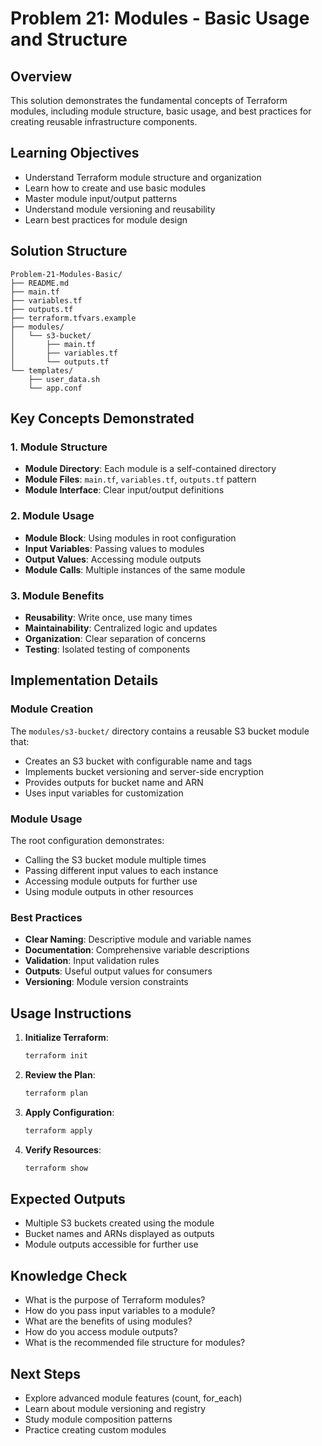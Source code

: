 # Problem 21: Modules - Basic Usage and Structure

## Overview
This solution demonstrates the fundamental concepts of Terraform modules, including module structure, basic usage, and best practices for creating reusable infrastructure components.

## Learning Objectives
- Understand Terraform module structure and organization
- Learn how to create and use basic modules
- Master module input/output patterns
- Understand module versioning and reusability
- Learn best practices for module design

## Solution Structure
```
Problem-21-Modules-Basic/
├── README.md
├── main.tf
├── variables.tf
├── outputs.tf
├── terraform.tfvars.example
├── modules/
│   └── s3-bucket/
│       ├── main.tf
│       ├── variables.tf
│       └── outputs.tf
└── templates/
    ├── user_data.sh
    └── app.conf
```

## Key Concepts Demonstrated

### 1. Module Structure
- **Module Directory**: Each module is a self-contained directory
- **Module Files**: `main.tf`, `variables.tf`, `outputs.tf` pattern
- **Module Interface**: Clear input/output definitions

### 2. Module Usage
- **Module Block**: Using modules in root configuration
- **Input Variables**: Passing values to modules
- **Output Values**: Accessing module outputs
- **Module Calls**: Multiple instances of the same module

### 3. Module Benefits
- **Reusability**: Write once, use many times
- **Maintainability**: Centralized logic and updates
- **Organization**: Clear separation of concerns
- **Testing**: Isolated testing of components

## Implementation Details

### Module Creation
The `modules/s3-bucket/` directory contains a reusable S3 bucket module that:
- Creates an S3 bucket with configurable name and tags
- Implements bucket versioning and server-side encryption
- Provides outputs for bucket name and ARN
- Uses input variables for customization

### Module Usage
The root configuration demonstrates:
- Calling the S3 bucket module multiple times
- Passing different input values to each instance
- Accessing module outputs for further use
- Using module outputs in other resources

### Best Practices
- **Clear Naming**: Descriptive module and variable names
- **Documentation**: Comprehensive variable descriptions
- **Validation**: Input validation rules
- **Outputs**: Useful output values for consumers
- **Versioning**: Module version constraints

## Usage Instructions

1. **Initialize Terraform**:
   ```bash
   terraform init
   ```

2. **Review the Plan**:
   ```bash
   terraform plan
   ```

3. **Apply Configuration**:
   ```bash
   terraform apply
   ```

4. **Verify Resources**:
   ```bash
   terraform show
   ```

## Expected Outputs
- Multiple S3 buckets created using the module
- Bucket names and ARNs displayed as outputs
- Module outputs accessible for further use

## Knowledge Check
- What is the purpose of Terraform modules?
- How do you pass input variables to a module?
- What are the benefits of using modules?
- How do you access module outputs?
- What is the recommended file structure for modules?

## Next Steps
- Explore advanced module features (count, for_each)
- Learn about module versioning and registry
- Study module composition patterns
- Practice creating custom modules
